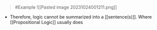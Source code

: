 >	#Example 
>	![[Pasted image 20231024001211.png]]
- Therefore, logic cannot be summarized into a [[sentence(s)]]. Where [[Propositional Logic]] usually does